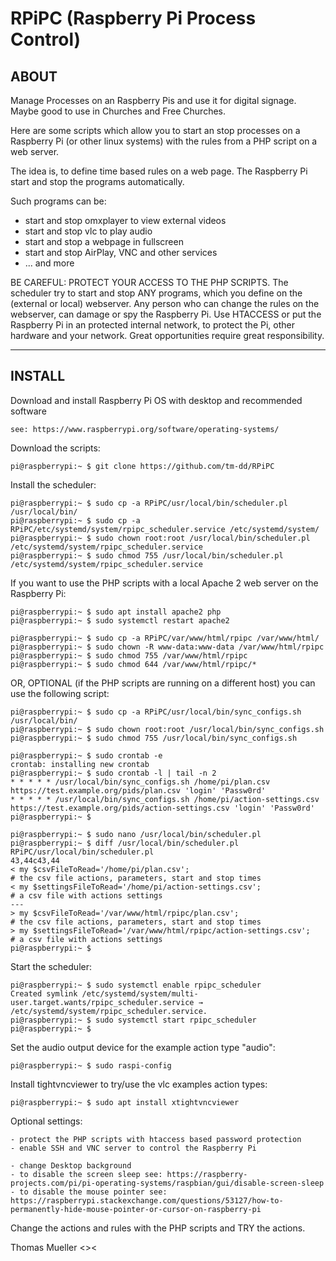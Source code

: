 # RPiPC (Raspberry Pi Process Control)

## ABOUT ##

Manage Processes on an Raspberry Pis and use it for digital signage.
Maybe good to use in Churches and Free Churches.

Here are some scripts which allow you to start an stop processes on a Raspberry Pi (or other linux systems) with the rules from a PHP script on a web server.

The idea is, to define time based rules on a web page. The Raspberry Pi start and stop the programs automatically. 

Such programs can be:

* start and stop omxplayer to view external videos
* start and stop vlc to play audio
* start and stop a webpage in fullscreen
* start and stop AirPlay, VNC and other services
* ... and more

BE CAREFUL: PROTECT YOUR ACCESS TO THE PHP SCRIPTS. The scheduler try to start and stop ANY programs, which you define on the (external or local) webserver. Any person who can change the rules on the webserver, can damage or spy the Raspberry Pi. Use HTACCESS or put the Raspberry Pi in an protected internal network, to protect the Pi, other hardware and your network. Great opportunities require great responsibility.

---

## INSTALL ##

Download and install Raspberry Pi OS with desktop and recommended software

    see: https://www.raspberrypi.org/software/operating-systems/

Download the scripts:

    pi@raspberrypi:~ $ git clone https://github.com/tm-dd/RPiPC

Install the scheduler:

    pi@raspberrypi:~ $ sudo cp -a RPiPC/usr/local/bin/scheduler.pl /usr/local/bin/
    pi@raspberrypi:~ $ sudo cp -a RPiPC/etc/systemd/system/rpipc_scheduler.service /etc/systemd/system/
    pi@raspberrypi:~ $ sudo chown root:root /usr/local/bin/scheduler.pl /etc/systemd/system/rpipc_scheduler.service
    pi@raspberrypi:~ $ sudo chmod 755 /usr/local/bin/scheduler.pl /etc/systemd/system/rpipc_scheduler.service

If you want to use the PHP scripts with a local Apache 2 web server on the Raspberry Pi:

    pi@raspberrypi:~ $ sudo apt install apache2 php
    pi@raspberrypi:~ $ sudo systemctl restart apache2
    
    pi@raspberrypi:~ $ sudo cp -a RPiPC/var/www/html/rpipc /var/www/html/
    pi@raspberrypi:~ $ sudo chown -R www-data:www-data /var/www/html/rpipc
    pi@raspberrypi:~ $ sudo chmod 755 /var/www/html/rpipc
    pi@raspberrypi:~ $ sudo chmod 644 /var/www/html/rpipc/*

OR, OPTIONAL (if the PHP scripts are running on a different host) you can use the following script:

    pi@raspberrypi:~ $ sudo cp -a RPiPC/usr/local/bin/sync_configs.sh /usr/local/bin/
    pi@raspberrypi:~ $ sudo chown root:root /usr/local/bin/sync_configs.sh
    pi@raspberrypi:~ $ sudo chmod 755 /usr/local/bin/sync_configs.sh
    
    pi@raspberrypi:~ $ sudo crontab -e
    crontab: installing new crontab
    pi@raspberrypi:~ $ sudo crontab -l | tail -n 2
    * * * * * /usr/local/bin/sync_configs.sh /home/pi/plan.csv https://test.example.org/pids/plan.csv 'login' 'Passw0rd'
    * * * * * /usr/local/bin/sync_configs.sh /home/pi/action-settings.csv https://test.example.org/pids/action-settings.csv 'login' 'Passw0rd'
    pi@raspberrypi:~ $

    pi@raspberrypi:~ $ sudo nano /usr/local/bin/scheduler.pl
    pi@raspberrypi:~ $ diff /usr/local/bin/scheduler.pl RPiPC/usr/local/bin/scheduler.pl
    43,44c43,44
    < my $csvFileToRead='/home/pi/plan.csv';                              # the csv file actions, parameters, start and stop times
    < my $settingsFileToRead='/home/pi/action-settings.csv';              # a csv file with actions settings
    ---
    > my $csvFileToRead='/var/www/html/rpipc/plan.csv';                   # the csv file actions, parameters, start and stop times
    > my $settingsFileToRead='/var/www/html/rpipc/action-settings.csv';   # a csv file with actions settings
    pi@raspberrypi:~ $
    
Start the scheduler:

    pi@raspberrypi:~ $ sudo systemctl enable rpipc_scheduler
    Created symlink /etc/systemd/system/multi-user.target.wants/rpipc_scheduler.service → /etc/systemd/system/rpipc_scheduler.service.
    pi@raspberrypi:~ $ sudo systemctl start rpipc_scheduler
    pi@raspberrypi:~ $ 

Set the audio output device for the example action type "audio":

    pi@raspberrypi:~ $ sudo raspi-config

Install tightvncviewer to try/use the vlc examples action types:

    pi@raspberrypi:~ $ sudo apt install xtightvncviewer

Optional settings:

    - protect the PHP scripts with htaccess based password protection
    - enable SSH and VNC server to control the Raspberry Pi

    - change Desktop background
    - to disable the screen sleep see: https://raspberry-projects.com/pi/pi-operating-systems/raspbian/gui/disable-screen-sleep
    - to disable the mouse pointer see: https://raspberrypi.stackexchange.com/questions/53127/how-to-permanently-hide-mouse-pointer-or-cursor-on-raspberry-pi 

Change the actions and rules with the PHP scripts and TRY the actions.


Thomas Mueller <><
